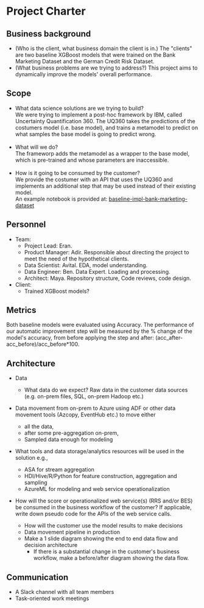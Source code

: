 # Project Charter

## Business background

* (Who is the client, what business domain the client is in.) The "clients" are two baseline XGBoost models that were 
trained on the Bank Marketing Dataset and the German Credit Risk Dataset.  
* (What business problems are we trying to address?) This project aims to dynamically improve the models' overall 
performance. 

## Scope
* What data science solutions are we trying to build?<br>
We were trying to implement a post-hoc framework by IBM, called Uncertainty Quantification 360.
The UQ360 takes the predictions of the costumers model (i.e. base model), and trains a metamodel to predict on what samples the base model is going to predict wrong.<br><br>
* What will we do? <br>
The frameworp adds the metamodel as a wrapper to the base model, which is pre-trained and whose parameters are inaccessible.<br><br>
* How is it going to be consumed by the customer?<br>
We provide the costumer with an API that uses the UQ360 and implements an additional step that may be used instead of their existing model.<bR>
An example notebook is provided at: [baseline-impl-bank-marketing-dataset](https://github.com/mayalinetsky/YData-MLOps-Automatic-Improvement/blob/1389f8bebf4eccd8e390ecbd7c7b6e4ae9161a29/Code/notebooks/baseline-impl-bank-marketing-dataset.ipynb)



## Personnel
* Team:
    * Project Lead: Eran.
    * Product Manager: Adir. Responsible about directing the project to meet the need of the hypothetical clients.
    * Data Scientist: Avital. EDA, model understanding.
    * Data Engineer: Ben. Data Expert. Loading and processing.
    * Architect: Maya. Repository structure, Code reviews, code design.
* Client:
    * Trained XGBoost models?
	
## Metrics
Both baseline models were evaluated using Accuracy.
The performance of our automatic improvement step will be measured by the % change of the model's accuracy, from before 
applying the step and after: (acc_after-acc_before)/acc_before*100. 

## Architecture
* Data
  * What data do we expect? Raw data in the customer data sources (e.g. on-prem files, SQL, on-prem Hadoop etc.)
* Data movement from on-prem to Azure using ADF or other data movement tools (Azcopy, EventHub etc.) to move either
  * all the data, 
  * after some pre-aggregation on-prem,
  * Sampled data enough for modeling 

* What tools and data storage/analytics resources will be used in the solution e.g.,
  * ASA for stream aggregation
  * HDI/Hive/R/Python for feature construction, aggregation and sampling
  * AzureML for modeling and web service operationalization
* How will the score or operationalized web service(s) (RRS and/or BES) be consumed in the business workflow of the customer? If applicable, write down pseudo code for the APIs of the web service calls.
  * How will the customer use the model results to make decisions
  * Data movement pipeline in production
  * Make a 1 slide diagram showing the end to end data flow and decision architecture
    * If there is a substantial change in the customer's business workflow, make a before/after diagram showing the data flow.

## Communication
* A Slack channel with all team members
* Task-oriented work meetings
